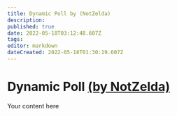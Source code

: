 ```yaml
---
title: Dynamic Poll by (NotZelda)
description: 
published: true
date: 2022-05-18T03:12:48.607Z
tags: 
editor: markdown
dateCreated: 2022-05-18T01:30:19.607Z
---
```


# Dynamic Poll [(by NotZelda)](https://www.twitch.tv/notzelda)
Your content here
